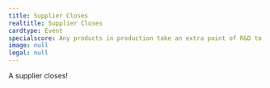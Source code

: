```yaml
---
title: Supplier Closes
realtitle: Supplier Closes
cardtype: Event
specialscore: Any products in production take an extra point of R&D to produce, or can be abandoned.
image: null
legal: null
---
```


A supplier closes! 
